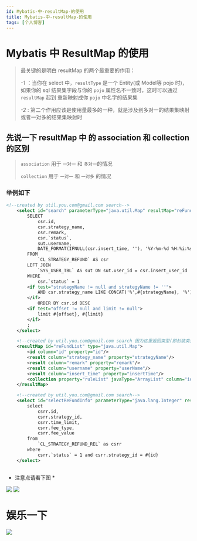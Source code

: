 ```yaml
---
id: Mybatis-中-resultMap-的使用
title: Mybatis-中-resultMap-的使用
tags: [个人博客]
---
```



# Mybatis 中 ResultMap 的使用

> 最关键的是明白 resultMap 的两个最重要的作用：
>
> *-1* ：当你在 select 中，`resultType`  是一个 Entity(或 Model等 pojo 时)，如果你的 sql 结果集字段与你的 `pojo` 属性名不一致时，这时可以通过 `resultMap` 起到 重新映射成你 `pojo` 中名字的结果集
>
> *-2* :  第二个作用应该是使用量最多的一种，就是涉及到多对一的结果集映射或者一对多的结果集映射时



##  先说一下 resultMap 中 的 association 和 collection 的区别

> `association` 用于 `一对一` 和 `多对一`的情况
>
> `collection` 用于 `一对一`  和 `一对多` 的情况



### 举例如下

```xml
<!--created by util.you.com@gmail.com search-->
    <select id="search" parameterType="java.util.Map" resultMap="reFundList">
        SELECT
            csr.id,
            csr.strategy_name,
            csr.remark,
            csr.`status`,
            sut.username,
            DATE_FORMAT(IFNULL(csr.insert_time, ''), '%Y-%m-%d %H:%i:%s') AS insert_time
        FROM
            `CL_STRATEGY_REFUND` AS csr
        LEFT JOIN
            `SYS_USER_TBL` AS sut ON sut.user_id = csr.insert_user_id
        WHERE
            csr.`status` = 1
        <if test="strategyName != null and strategyName != ''">
            AND csr.strategy_name LIKE CONCAT('%',#{strategyName}, '%')
        </if>
            ORDER BY csr.id DESC
        <if test="offset != null and limit != null">
            limit #{offset}, #{limit}
        </if>
        ;
    </select>

    <!--created by util.you.com@gmail.com search 因为这里返回类型(即封装类型)是 Map，所以 property 的值就是 Map 封装的 key 名称-->
    <resultMap id="reFundList" type="java.util.Map">
        <id column="id" property="id"/>
        <result column="strategy_name" property="strategyName"/>
        <result column="remark" property="remark"/>
        <result column="username" property="userName"/>
        <result column="insert_time" property="insertTime"/>
        <collection property="ruleList" javaType="ArrayList" column="id" select="selectReFundInfo"/>
    </resultMap>

    <!--created by util.you.com@gmail.com search-->
    <select id="selectReFundInfo" parameterType="java.lang.Integer" resultType="java.util.Map">
        select
            csrr.id,
            csrr.strategy_id,
            csrr.time_limit,
            csrr.fee_type,
            csrr.fee_value
        from
            `CL_STRATEGY_REFUND_REL` as csrr
        where
            csrr.`status` = 1 and csrr.strategy_id = #{id}
    </select>



```

* 注意点请看下图 *

![](https://img.imgdb.cn/item/604b7f095aedab222ce691f9.png)
![](https://img.imgdb.cn/item/604b7f095aedab222ce691fd.png)



# 娱乐一下

![](https://img.imgdb.cn/item/604b7f095aedab222ce69201.jpg)
